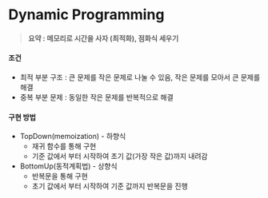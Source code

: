 # Dynamic Programming

>  #### 요약 :  메모리로 시간을 사자 (최적화), 점화식 세우기



#### 조건

- 최적 부분 구조 : 큰 문제를 작은 문제로 나눌 수 있음, 작은 문제를 모아서 큰 문제를 해결
- 중복 부분 문제 : 동일한 작은 문제를 반복적으로 해결



#### 구현 방법

- TopDown(memoization)  - 하향식 
  -  재귀 함수를 통해 구현
  - 기준 값에서 부터 시작하여 초기 값(가장 작은 값)까지 내려감
- BottomUp(동적계획법) - 상향식 
  - 반복문을 통해 구현 
  - 초기 값에서 부터 시작하여 기준 값까지 반복문을 진행







